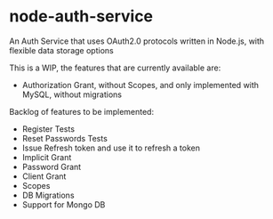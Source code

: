 # node-auth-service
An Auth Service that uses OAuth2.0 protocols written in Node.js, with flexible data storage options

This is a WIP, the features that are currently available are:
* Authorization Grant, without Scopes, and only implemented with MySQL, without migrations

Backlog of features to be implemented:
* Register Tests
* Reset Passwords Tests
* Issue Refresh token and use it to refresh a token 
* Implicit Grant
* Password Grant
* Client Grant
* Scopes
* DB Migrations
* Support for Mongo DB